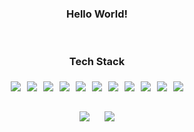 <div align="center">
  <h3>Hello World!</h3>

  <br />
  <h3>Tech Stack</h3>
  <div class="stack" style="display: flex; flex-wrap: wrap; justify-content: center;">
    <img src="https://img.shields.io/badge/Python-3776AB?style=for-the-badge&logo=Python&logoColor=white" style="margin: 5px;">
    <img src="https://img.shields.io/badge/JavaScript-F7DF1E?style=for-the-badge&logo=JavaScript&logoColor=black" style="margin: 5px;">
    <img src="https://img.shields.io/badge/Flask-000000?style=for-the-badge&logo=Flask&logoColor=white" style="margin: 5px;">
    <img src="https://img.shields.io/badge/FastAPI-009688?style=for-the-badge&logo=FastAPI&logoColor=white" style="margin: 5px;">
    <img src="https://img.shields.io/badge/TensorFlow-FF6F00?style=for-the-badge&logo=TensorFlow&logoColor=white" style="margin: 5px;">
    <img src="https://img.shields.io/badge/PyTorch-EE4C2C?style=for-the-badge&logo=PyTorch&logoColor=white" style="margin: 5px;">
    <img src="https://img.shields.io/badge/SQLite-003B57?style=for-the-badge&logo=sqlite&logoColor=white" style="margin: 5px;">
    <img src="https://img.shields.io/badge/MongoDB-47A248?style=for-the-badge&logo=MongoDB&logoColor=white" style="margin: 5px;">
    <img src="https://img.shields.io/badge/Docker-2496ED?style=for-the-badge&logo=Docker&logoColor=white" style="margin: 5px;">
    <img src="https://img.shields.io/badge/Ubuntu-E95420?style=for-the-badge&logo=Ubuntu&logoColor=white" style="margin: 5px;">
    <img src="https://img.shields.io/badge/Rocky%20Linux-10B981?style=for-the-badge&logo=rockylinux&logoColor=white" style="margin: 5px;">
  </div>
  <br />

  <div align="center">
    <img src="https://github-readme-stats.vercel.app/api/top-langs/?username=godxxy1229&layout=compact" style="margin: 10px; display: inline-block;">
    <img src="https://github-readme-stats.vercel.app/api?username=godxxy1229&show_icons=true" style="margin: 10px; display: inline-block;">
  </div>

</div>
